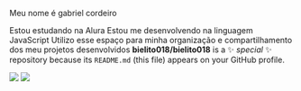 

Meu nome é gabriel cordeiro

Estou estudando na Alura
Estou me desenvolvendo na linguagem JavaScript
Utilizo esse espaço para minha organização e compartilhamento dos meu projetos desenvolvidos
**bielito018/bielito018** is a ✨ _special_ ✨ repository because its `README.md` (this file) appears on your GitHub profile.

![](https://media.tenor.com/zDUT9yR2Zz0AAAAM/big-buger-eat-buger.gif)
![](https://media.tenor.com/zDUT9yR2Zz0AAAAM/big-buger-eat-buger.gif)
